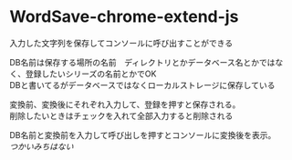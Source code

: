 # WordSave-chrome-extend-js
入力した文字列を保存してコンソールに呼び出すことができる


DB名前は保存する場所の名前　ディレクトリとかデータベース名とかではなく、登録したいシリーズの名前とかでOK  
DBと書いてるがデータベースではなくローカルストレージに保存している  


変換前、変換後にそれぞれ入力して、登録を押すと保存される。  
削除したいときはチェックを入れて全部入力すると削除される  


DB名前と変換前を入力して呼び出しを押すとコンソールに変換後を表示。  
*つかいみちはない*
